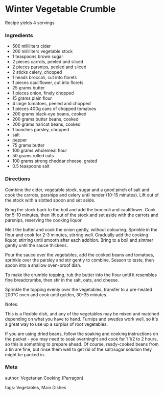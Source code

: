 # Winter Vegetable Crumble

Recipe yields 4 servings 

### Ingredients
 * 500 milliliters cider
 * 200 milliliters vegetable stock
 * 1 teaspoons brown sugar
 * 2 pieces carrots, peeled and sliced
 * 2 pieces parsnips, peeled and sliced
 * 2 sticks celery, chopped
 * 1 heads broccoli, cut into florets
 * 1 pieces cauliflower, cut into florets
 * 25 grams butter
 * 1 pieces onion, finely chopped
 * 15 grams plain flour
 * 4 large tomatoes, peeled and chopped
 * 1 pieces 400g cans of chopped tomatoes
 * 200 grams black-eye beans, cooked
 * 200 grams butter beans, cooked
 * 200 grams haricot beans, cooked
 * 1 bunches parsley, chopped
 * salt
 * pepper
 * 75 grams butter
 * 100 grams wholemeal flour
 * 50 grams rolled oats
 * 100 grams strong cheddar cheese, grated
 * 0.5 teaspoons salt

### Directions

Combine the cider, vegetable stock, sugar and a good pinch of salt and cook the carrots, parsnips and celery until tender (10-15 minutes). Lift out of the stock with a slotted spoon and set aside.

Bring the stock back to the boil and add the broccoli and cauliflower. Cook for 5-10 minutes, then lift out of the stock and set aside with the carrots and parsnips, reserving the cooking liquor.

Melt the butter and cook the onion gently, without colouring. Sprinkle in the flour and cook for 2-3 minutes, stirring well. Gradually add the cooking liquor, stirring until smooth after each addition. Bring to a boil and simmer gently until the sauce thickens.

Pour the sauce over the vegetables, add the cooked beans and tomatoes, sprinkle over the parsley and stir gently to combine. Season to taste, then spoon into a shallow oven-proof dish.

To make the crumble topping, rub the butter into the flour until it resembles fine breadcrumbs, then stir in the salt, oats, and cheese.

Sprinkle the topping evenly over the vegetables, transfer to a pre-heated 200℃ oven and cook until golden, 30-35 minutes.

Notes:

This is a flexible dish, and any of the vegetables may be mixed and matched depending on what you have to hand. Turnips and swedes work well, so it's a great way to use up a surplus of root vegetables.

If you are using dried beans, follow the soaking and cooking instructions on the packet - you may need to soak overninght and cook for 1 1/2 to 2 hours, so this is something to prepare ahead. Of course, ready-cooked beans from a tin are fine, but rinse them well to get rid of the salt/sugar solution they might be packed in.



### Meta
author: Vegetarian Cooking (Parragon)

tags: Vegetables, Main Dishes

